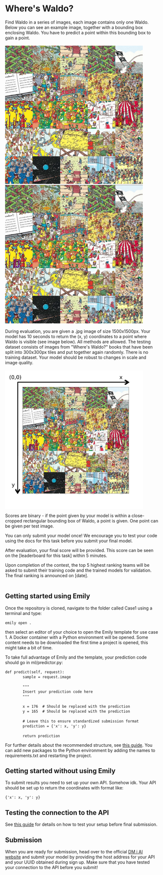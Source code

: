 # Where's Waldo?
Find Waldo in a series of images, each image contains only one Waldo. Below you can see an example image, together with a bounding box enclosing Waldo. You have to predict a point within this bounding box to gain a point. <br> <br>
<img src="images/waldo.jpg" width=450> <img src="images/waldo_bbox.jpg" width=450>

During evaluation, you are given a .jpg image of size 1500x1500px. Your model has 10 seconds to return the (x, y) coordinates to a point where Waldo is visible (see image below). All methods are allowed. The testing dataset consists of images from "Where's Waldo?" books that have been split into 300x300px tiles and put together again randomly.
There is no training dataset. Your model should be robust to changes in scale and image quality.
<br><br>
<img src="images/coordinates.jpg" width=450 align="middle">

Scores are binary - if the point given by your model is within a close-cropped rectangular bounding box of Waldo, a point is given. One point can be given per test image.

You can only submit your model once! We encourage you to test your code using the docs for this task before you submit your final model.

After evaluation, your final score will be provided. This score can be seen on the [leaderboard for this task] within 5 minutes.

Upon completion of the contest, the top 5 highest ranking teams will be asked to submit their training code and the trained models for validation. The final ranking is announced on [date]. <br> <br>



## Getting started using Emily
Once the repository is cloned, navigate to the folder called Case1 using a terminal and type:
```
emily open .
```
then select an editor of your choice to open the Emily template for use case 1. A Docker container with a Python environment will be opened. Some content needs to be downloaded the first time a project is opened, this might take a bit of time. 

To take full advantage of Emily and the template, your prediction code should go in ml/predictor.py:
```
def predict(self, request):
        sample = request.image

        """
        Insert your prediction code here
        """

        x = 176  # Should be replaced with the prediction
        y = 165  # Should be replaced with the prediction

        # Leave this to ensure standardized submission format
        prediction = {'x': x, 'y': y}

        return prediction
```
For further details about the recommended structure, see <a href="https://dmiai.dk/guide/">this guide</a>.
You can add new packages to the Python environment by adding the names to requirements.txt and restarting the project.

## Getting started without using Emily
To submit results you need to set up your own API. Somehow idk.
Your API should be set up to return the coordinates with format like:
```
{'x': x, 'y': y}
```

## Testing the connection to the API
See <a href="https://dmiai.dk/guide/">this guide</a> for details on how to test your setup before final submission.

## Submission
When you are ready for submission, head over to the official <a href="https://dmiai.dk/">DM i AI website</a> and submit your model by providing the host address for your API and your UUID obtained during sign up. Make sure that you have tested your connection to the API before you submit!

